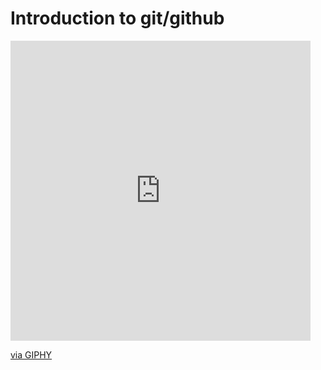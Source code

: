 # Introduction to git/github
<iframe src="https://giphy.com/embed/GKaxfZLlUT9YJeHL0m" width="480" height="480" frameBorder="0" class="giphy-embed" allowFullScreen></iframe><p><a href="https://giphy.com/gifs/handson-handsonaswegrow-hoawg-GKaxfZLlUT9YJeHL0m">via GIPHY</a></p>